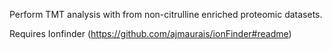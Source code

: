 Perform TMT analysis with from non-citrulline enriched proteomic datasets. 

Requires Ionfinder (https://github.com/ajmaurais/ionFinder#readme) 

